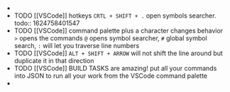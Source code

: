 -
- TODO [[VSCode]] hotkeys `CRTL + SHIFT + .` open symbols searcher.
  todo:: 1624758401547
- TODO [[VSCode]] command palette plus a character changes behavior `>` opens the commands `@` opens symbol searcher, `#` global symbol search, `:` will let you traverse line numbers
- TODO [[VSCode]] `ALT + SHIFT + ARROW` will not shift the line around but duplicate it in that direction
- TODO [[VSCode]] BUILD TASKS are amazing! put all your commands into JSON to run all your work from the VSCode command palette
-